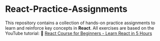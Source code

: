 # React-Practice-Assignments
This repository contains a collection of hands-on practice assignments to learn and reinforce key concepts in **React**.   All exercises are based on the YouTube tutorial:   🎥 [React Course for Beginners - Learn React in 5 Hours](https://www.youtube.com/watch?v=CgkZ7MvWUAA)
